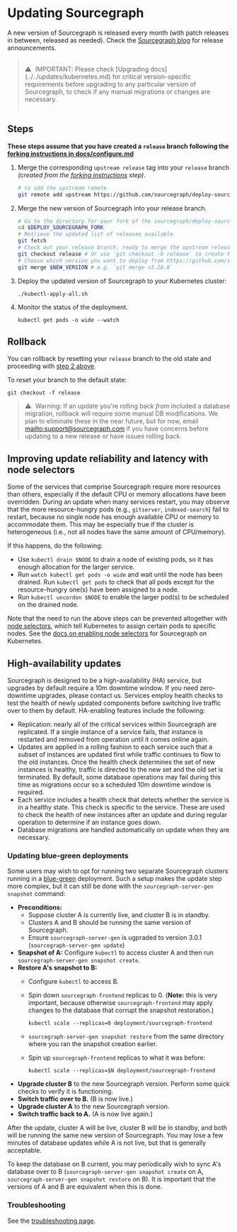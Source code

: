 # Updating Sourcegraph


A new version of Sourcegraph is released every month (with patch releases in between, released as needed). Check the [Sourcegraph blog](https://about.sourcegraph.com/blog) for release announcements.

> <br>
> ⚠️ IMPORTANT: Please check [Upgrading docs](../../updates/kubernetes.md) for critical version-specific requirements before upgrading to any particular
> version of Sourcegraph, to check if any manual migrations or changes are necessary.
> <br> 

## Steps

**These steps assume that you have created a `release` branch following the [forking instructions in docs/configure.md](configure.md#fork-this-repository)**

1. Merge the corresponding `upstream release` tag into your `release` branch _(created from the [forking instructions](#fork-this-repository) step)_. 

   ```bash
   # to add the upstream remote.
   git remote add upstream https://github.com/sourcegraph/deploy-sourcegraph
   ```

2. <a name="merge">Merge the new version of Sourcegraph into your release branch.</a>

   ```bash
   # Go to the directory for your fork of the sourcegraph/deploy-sourcegraph repository
   cd $DEPLOY_SOURCEGRAPH_FORK
   # Retrieve the updated list of releases available
   git fetch
   # Check out your release branch, ready to merge the upstream release tag into your release branch.
   git checkout release # Or use `git checkout -b release` to create the branch
   # Choose which version you want to deploy from https://github.com/sourcegraph/deploy-sourcegraph/releases
   git merge $NEW_VERSION # e.g. `git merge v3.28.0`
   
   ```

3. Deploy the updated version of Sourcegraph to your Kubernetes cluster:

   ```
   ./kubectl-apply-all.sh
   ```

4. Monitor the status of the deployment.

   ```
   kubectl get pods -o wide --watch
   ```

## Rollback

You can rollback by resetting your `release` branch to the old state and proceeding with [step 2 above](#merge).

To reset your branch to the default state:
```
git checkout -f release
```

> ⚠️ Warning: If an update you're rolling back _from_ included a database migration, rollback will require some manual DB modifications. 
> We plan to eliminate these in the near future, but for now, email <mailto:support@sourcegraph.com> if you have concerns before updating to a new release or have issues rolling back.

## Improving update reliability and latency with node selectors

Some of the services that comprise Sourcegraph require more resources than others, especially if the
default CPU or memory allocations have been overridden. During an update when many services restart,
you may observe that the more resource-hungry pods (e.g., `gitserver`, `indexed-search`) fail to
restart, because no single node has enough available CPU or memory to accommodate them. This may be
especially true if the cluster is heterogeneous (i.e., not all nodes have the same amount of
CPU/memory).

If this happens, do the following:

- Use `kubectl drain $NODE` to drain a node of existing pods, so it has enough allocation for the larger
  service.
- Run `watch kubectl get pods -o wide` and wait until the node has been drained. Run `kubectl get pods` to check that all pods except for the resource-hungry one(s) have been assigned to a node.
- Run `kubectl uncordon $NODE` to enable the larger pod(s) to be scheduled on the drained node.

Note that the need to run the above steps can be prevented altogether with [node
selectors](https://kubernetes.io/docs/concepts/configuration/assign-pod-node/#nodeselector), which
tell Kubernetes to assign certain pods to specific nodes. See the [docs on enabling node
selectors](scale.md#node-selector) for Sourcegraph on Kubernetes.

## High-availability updates

Sourcegraph is designed to be a high-availability (HA) service, but upgrades by default require a 10m downtime
window. If you need zero-downtime upgrades, please contact us. Services employ health checks to test the health
of newly updated components before switching live traffic over to them by default. HA-enabling features include
the following:

- Replication: nearly all of the critical services within Sourcegraph are replicated. If a single instance of a
  service fails, that instance is restarted and removed from operation until it comes online again.
- Updates are applied in a rolling fashion to each service such that a subset of instances are updated first while
  traffic continues to flow to the old instances. Once the health check determines the set of new instances is
  healthy, traffic is directed to the new set and the old set is terminated. By default, some database operations
  may fail during this time as migrations occur so a scheduled 10m downtime window is required.
- Each service includes a health check that detects whether the service is in a healthy state. This check is specific to
  the service. These are used to check the health of new instances after an update and during regular operation to
  determine if an instance goes down.
- Database migrations are handled automatically on update when they are necessary.

### Updating blue-green deployments

Some users may wish to opt for running two separate Sourcegraph clusters running in a
[blue-green](https://martinfowler.com/bliki/BlueGreenDeployment.html) deployment. Such a setup makes
the update step more complex, but it can still be done with the `sourcegraph-server-gen snapshot`
command:

- **Preconditions:**
  - Suppose cluster A is currently live, and cluster B is in standby.
  - Clusters A and B should be running the same version of Sourcegraph.
  - Ensure `sourcegraph-server-gen` is ugpraded to version 3.0.1 (`sourcegraph-server-gen update`)
- **Snapshot of A:** Configure `kubectl` to access cluster A and then run `sourcegraph-server-gen snapshot create`.
- **Restore A's snapshot to B:**
  - Configure `kubectl` to access B.
  - Spin down `sourcegraph-frontend` replicas to 0. (**Note:** this is very important, because
    otherwise `sourcegraph-frontend` may apply changes to the database that corrupt the snapshot
    restoration.)

    ```
    kubectl scale --replicas=0 deployment/sourcegraph-frontend
    ```

  - `sourcegraph-server-gen snapshot restore` from the same directory where you ran the snapshot creation earlier.
  - Spin up `sourcegraph-frontend` replicas to what it was before:

    ```
    kubectl scale --replicas=$N deployment/sourcegraph-frontend
    ```
- **Upgrade cluster B** to the new Sourcegraph version. Perform some quick checks to verify it is
  functioning.
- **Switch traffic over to B.** (B is now live.)
- **Upgrade cluster A** to the new Sourcegraph version.
- **Switch traffic back to A.** (A is now live again.)

After the update, cluster A will be live, cluster B will be in standby, and both will be running the
same new version of Sourcegraph. You may lose a few minutes of database updates while A is not live,
but that is generally acceptable.

To keep the database on B current, you may periodically wish to sync A's database over to B
(`sourcegraph-server-gen snapshot create` on A, `sourcegraph-server-gen snapshot restore` on B). It
is important that the versions of A and B are equivalent when this is done.

### Troubleshooting

See the [troubleshooting page](troubleshoot.md).
